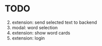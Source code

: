# TODO
2. extension: send selected text to backend
1. modal: word selection
3. extension: show word cards
1. extension: login
